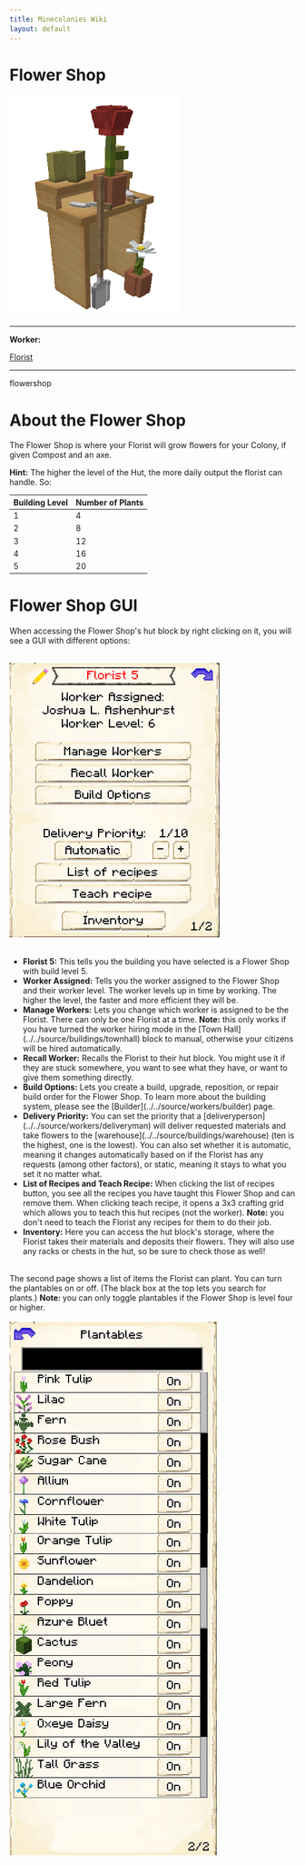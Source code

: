 ```yaml
---
title: Minecolonies Wiki
layout: default
---
```

# Flower Shop

<div class="infobox box text-center">
    <img src="../../assets/images/buildings/flowershop.png" alt="Flowershop's Hut" />
    <hr />
    <div class="row section-text text-left">
        <div class="col">
        <p><strong>Worker:</strong></p>
        </div>
        <div class="col">
        <p><a href="../workers/florist">Florist</a></p>
        </div>
    </div>
    <hr />
    <recipe>flowershop</recipe>
</div>

# About the Flower Shop

The Flower Shop is where your Florist will grow flowers for your Colony, if given Compost and an axe.

**Hint:** The higher the level of the Hut, the more daily output the florist can handle. So:

| Building Level | Number of Plants |
| ----- | ----- |
| 1 | 4  |
| 2 | 8  |
| 3 | 12 |
| 4 | 16 |
| 5 | 20 |

# Flower Shop GUI

When accessing the Flower Shop's hut block by right clicking on it, you will see a GUI with different options:

<br>
<div class="row">
  <div class="col-sm-12 col-md">
    <img src="../../assets/images/gui/flowershopgui1.png" class="img-fluid mx-auto" alt="Crusher GUI">
  </div>
  <div class="col-sm-12 col-md">
  <br>
    <ul>
      <li><strong>Florist 5:</strong> This tells you the building you have selected is a Flower Shop with build level 5.</li>
      <li><strong>Worker Assigned:</strong> Tells you the worker assigned to the Flower Shop and their worker level. The worker levels up in time by working. The higher the level, the faster and more efficient they will be.</li>
      <li><strong>Manage Workers:</strong> Lets you change which worker is assigned to be the Florist. There can only be one Florist at a time. <b>Note:</b> this only works if you have turned the worker hiring mode in the [Town Hall](../../source/buildings/townhall) block to manual, otherwise your citizens will be hired automatically.</li>
      <li><strong>Recall Worker:</strong> Recalls the Florist to their hut block. You might use it if they are stuck somewhere, you want to see what they have, or want to give them something directly.</li>
      <li><strong>Build Options:</strong> Lets you create a build, upgrade, reposition, or repair build order for the Flower Shop. To learn more about the building system, please see the [Builder](../../source/workers/builder) page.</li>
      <li><strong>Delivery Priority:</strong> You can set the priority that a [deliveryperson](../../source/workers/deliveryman) will deliver requested materials and take flowers to the [warehouse](../../source/buildings/warehouse) (ten is the highest, one is the lowest). You can also set whether it is automatic, meaning it changes automatically based on if the Florist has any requests (among other factors), or static, meaning it stays to what you set it no matter what.</li>
      <li><strong>List of Recipes and Teach Recipe:</strong> When clicking the list of recipes button, you see all the recipes you have taught this Flower Shop and can remove them. When clicking teach recipe, it opens a 3x3 crafting grid which allows you to teach this hut recipes (not the worker). <b>Note:</b> you don't need to teach the Florist any recipes for them to do their job.</li>
      <li><strong>Inventory:</strong> Here you can access the hut block's storage, where the Florist takes their materials and deposits their flowers. They will also use any racks or chests in the hut, so be sure to check those as well!</li>
    </ul>
  </div>
</div>
<br>
The second page shows a list of items the Florist can plant. You can turn the plantables on or off. (The black box at the top lets you search for plants.) <b>Note: </b>you can only toggle plantables if the Flower Shop is level four or higher.
<br><br>

<div class="row">
  <div class="col-sm-12 col-md">
    <img src="../../assets/images/gui/flowershopgui2.png" class="img-fluid mx-auto" alt="Crusher GUI">
  </div>
</div>
